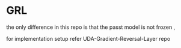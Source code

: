 # GRL

the only difference in this repo is that the passt model is not frozen , 

for implementation setup refer UDA-Gradient-Reversal-Layer repo 
